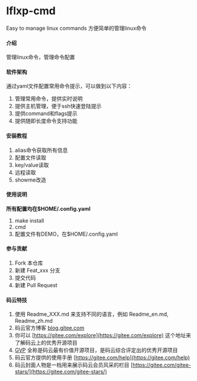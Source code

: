 # lflxp-cmd
 Easy to manage linux commands 方便简单的管理linux命令 

#### 介绍
管理linux命令，管理命令配置 

#### 软件架构
通过yaml文件配置常用命令提示，可以做到以下内容：

1. 管理常用命令，提供实时说明
2. 提供主机管理，便于ssh快速登陆提示
3. 提供command和flags提示
4. 提供随即长度命令支持功能


#### 安装教程

1.  alias命令获取所有信息 
2.  配置文件读取
3.  key/value读取
4.  远程读取
5.  showme改造

#### 使用说明

**所有配置均在$HOME/.config.yaml**

1.  make install
2.  cmd
3.  配置文件有DEMO，在$HOME/.config.yaml 

#### 参与贡献

1.  Fork 本仓库
2.  新建 Feat_xxx 分支
3.  提交代码
4.  新建 Pull Request


#### 码云特技

1.  使用 Readme\_XXX.md 来支持不同的语言，例如 Readme\_en.md, Readme\_zh.md
2.  码云官方博客 [blog.gitee.com](https://blog.gitee.com)
3.  你可以 [https://gitee.com/explore](https://gitee.com/explore) 这个地址来了解码云上的优秀开源项目
4.  [GVP](https://gitee.com/gvp) 全称是码云最有价值开源项目，是码云综合评定出的优秀开源项目
5.  码云官方提供的使用手册 [https://gitee.com/help](https://gitee.com/help)
6.  码云封面人物是一档用来展示码云会员风采的栏目 [https://gitee.com/gitee-stars/](https://gitee.com/gitee-stars/)
